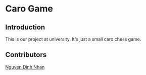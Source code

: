 # Caro Game
## Introduction
<p>This is our project at university. It's just a small caro chess game.</p>

## Contributors
<p><l><a href="https://github.com/djxone123456">Nguyen Dinh Nhan</a></l></p>
